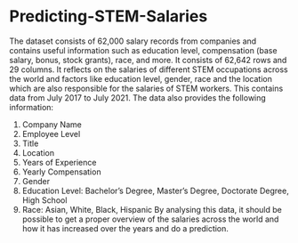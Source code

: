 # Predicting-STEM-Salaries

The dataset consists of 62,000 salary records from companies and contains useful 
information such as education level, compensation (base salary, bonus, stock grants), race, 
and more. It consists of 62,642 rows and 29 columns. It reflects on the salaries of different 
STEM occupations across the world and factors like education level, gender, race and the 
location which are also responsible for the salaries of STEM workers. This contains data from 
July 2017 to July 2021. The data also provides the following information:
1. Company Name
2. Employee Level
3. Title
4. Location
5. Years of Experience
6. Yearly Compensation
7. Gender
8. Education Level: Bachelor’s Degree, Master’s Degree, Doctorate Degree, High School
9. Race: Asian, White, Black, Hispanic
By analysing this data, it should be possible to get a proper overview of the salaries across 
the world and how it has increased over the years and do a prediction.
